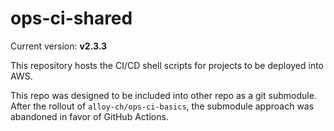 # ops-ci-shared

Current version: **v2.3.3**

This repository hosts the CI/CD shell scripts for projects to be deployed into AWS.

This repo was designed to be included into other repo as a git submodule.
After the rollout of `alloy-ch/ops-ci-basics`, the submodule approach was abandoned in favor of GitHub Actions.
